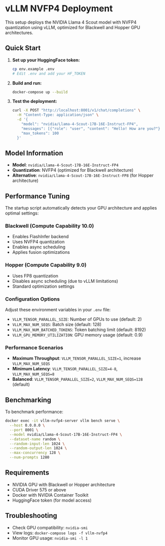 # vLLM NVFP4 Deployment

This setup deploys the NVIDIA Llama 4 Scout model with NVFP4 quantization using vLLM, optimized for Blackwell and Hopper GPU architectures.

## Quick Start

1. **Set up your HuggingFace token:**
   ```bash
   cp env.example .env
   # Edit .env and add your HF_TOKEN
   ```

2. **Build and run:**
   ```bash
   docker-compose up --build
   ```

3. **Test the deployment:**
   ```bash
   curl -X POST "http://localhost:8001/v1/chat/completions" \
     -H "Content-Type: application/json" \
     -d '{
       "model": "nvidia/Llama-4-Scout-17B-16E-Instruct-FP4",
       "messages": [{"role": "user", "content": "Hello! How are you?"}],
       "max_tokens": 100
     }'
   ```

## Model Information

- **Model**: `nvidia/Llama-4-Scout-17B-16E-Instruct-FP4`
- **Quantization**: NVFP4 (optimized for Blackwell architecture)
- **Alternative**: `nvidia/Llama-4-Scout-17B-16E-Instruct-FP8` (for Hopper architecture)

## Performance Tuning

The startup script automatically detects your GPU architecture and applies optimal settings:

### Blackwell (Compute Capability 10.0)
- Enables FlashInfer backend
- Uses NVFP4 quantization
- Enables async scheduling
- Applies fusion optimizations

### Hopper (Compute Capability 9.0)
- Uses FP8 quantization
- Disables async scheduling (due to vLLM limitations)
- Standard optimization settings

### Configuration Options

Adjust these environment variables in your `.env` file:

- `VLLM_TENSOR_PARALLEL_SIZE`: Number of GPUs to use (default: 2)
- `VLLM_MAX_NUM_SEQS`: Batch size (default: 128)
- `VLLM_MAX_NUM_BATCHED_TOKENS`: Token batching limit (default: 8192)
- `VLLM_GPU_MEMORY_UTILIZATION`: GPU memory usage (default: 0.9)

### Performance Scenarios

- **Maximum Throughput**: `VLLM_TENSOR_PARALLEL_SIZE=1`, increase `VLLM_MAX_NUM_SEQS`
- **Minimum Latency**: `VLLM_TENSOR_PARALLEL_SIZE=4-8`, `VLLM_MAX_NUM_SEQS=8`
- **Balanced**: `VLLM_TENSOR_PARALLEL_SIZE=2`, `VLLM_MAX_NUM_SEQS=128` (default)

## Benchmarking

To benchmark performance:

```bash
docker exec -it vllm-nvfp4-server vllm bench serve \
  --host 0.0.0.0 \
  --port 8001 \
  --model nvidia/Llama-4-Scout-17B-16E-Instruct-FP4 \
  --dataset-name random \
  --random-input-len 1024 \
  --random-output-len 1024 \
  --max-concurrency 128 \
  --num-prompts 1280
```

## Requirements

- NVIDIA GPU with Blackwell or Hopper architecture
- CUDA Driver 575 or above
- Docker with NVIDIA Container Toolkit
- HuggingFace token (for model access)

## Troubleshooting

- Check GPU compatibility: `nvidia-smi`
- View logs: `docker-compose logs -f vllm-nvfp4`
- Monitor GPU usage: `nvidia-smi -l 1`
